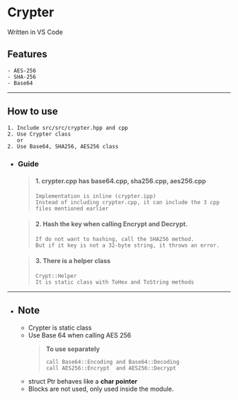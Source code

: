 # Crypter

Written in VS Code

## Features

    - AES-256
    - SHA-256
    - Base64

---

## How to use

    1. Include src/src/crypter.hpp and cpp
    2. Use Crypter class
       or
    2. Use Base64, SHA256, AES256 class

-   ### Guide

    > #### 1. crypter.cpp has base64.cpp, sha256.cpp, aes256.cpp
    >
    >     Implementation is inline (crypter.ipp)
    >     Instead of including crypter.cpp, it can include the 3 cpp files mentioned earlier

    > #### 2. Hash the key when calling Encrypt and Decrypt.
    >
    >     If do not want to hashing, call the SHA256 method.
    >     But if it key is not a 32-byte string, it throws an error.

    > #### 3. There is a helper class
    >
    >     Crypt::Helper
    >     It is static class with ToHex and ToString methods

---

-   ## Note
    -   Crypter is static class
    -   Use Base 64 when calling AES 256
        > **To use separately**
        >
        >     call Base64::Encoding and Base64::Decoding
        >     call AES256::Encrypt  and AES256::Decrypt
    -   struct Ptr behaves like a **char pointer**
    -   Blocks are not used, only used inside the module.
